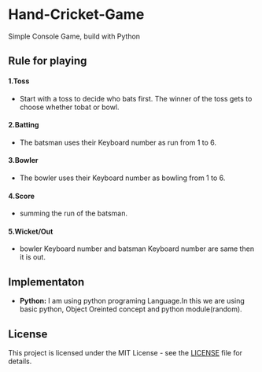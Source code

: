 # Hand-Cricket-Game
Simple Console Game, build with Python

## Rule for playing
#### 1.Toss
* Start with a toss to decide who bats first. The winner of the toss gets to choose whether tobat or bowl.
#### 2.Batting
* The batsman uses their Keyboard number as run from 1 to 6.
#### 3.Bowler
* The bowler uses their Keyboard number as bowling from 1 to 6.
#### 4.Score
* summing the run of the batsman.
#### 5.Wicket/Out
* bowler Keyboard number and batsman Keyboard number are same then it is out.

## Implementaton
* **Python:** I am using python programing Language.In this we are using basic python, Object Oreinted concept and python module(random).

## License 
This project is licensed under the MIT License - see the [LICENSE](https://github.com/a0m4a0n3/Calculator_Project/blob/main/LICENSE) file for details.
